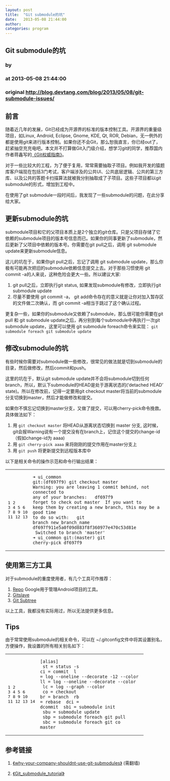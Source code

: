 ```yaml
---
layout: post
title:  "Git submodule的坑"
date:   2013-05-08 21:44:00
author: 
categories: program
---
```


## Git submodule的坑
### by 
### at 2013-05-08 21:44:00
### original <http://blog.devtang.com/blog/2013/05/08/git-submodule-issues/>

<h2>前言</h2>

<p>随着近几年的发展，Git已经成为开源界的标准的版本控制工具。开源界的重量级项目，如Linux, Android, Eclipse, Gnome, KDE, Qt, ROR, Debian，无一例外的都是使用git来进行版本控制。如果你还不会Git，那么恕我直言，你已经out了，赶紧抽空充充电吧。本文并不打算做Git入门级介绍，想学习git的同学，推荐国内作者蒋鑫写的<a href="http://book.douban.com/subject/6526452/">《Git权威指南》</a>。</p>

<p>对于一些比较大的工程，为了便于复用，常常需要抽取子项目。例如我开发的猿题库客户端现在包括3门考试，客户端涉及的公共UI、公共底层逻辑、公共的第三方库、以及公共的答题卡扫描算法就被我分别抽取成了子项目。这些子项目都以git submodule的形式，增加到工程中。</p>

<p>在使用了git submodule一段时间后，我发现了一些submodule的问题，在此分享给大家。</p>




<h2>更新submodule的坑</h2>

<p>submodule项目和它的父项目本质上是2个独立的git仓库。只是父项目存储了它依赖的submodule项目的版本号信息而已。如果你的同事更新了submodule，然后更新了父项目中依赖的版本号。你需要在git pull之后，调用 git submodule update来更新submodule信息。</p>

<p>这儿的坑在于，如果你git pull之后，忘记了调用 git submodule update，那么你极有可能再次把旧的submodule依赖信息提交上去。对于那些习惯使用 git commit -a的人来说，这种危险会更大一些。所以建议大家:</p>

<ol>
<li>git pull之后，立即执行git status, 如果发现submodule有修改，立即执行git submodule update</li>
<li>尽量不要使用 git commit -a， git add命令存在的意义就是让你对加入暂存区的文件做二次确认，而 git commit -a相当于跳过了这个确认过程。</li>
</ol>


<p>更复杂一些，如果你的submodule又依赖了submodule，那么很可能你需要在git pull 和 git submodule update之后，再分别到每个submodule中再执行一次git submodule update，这里可以使用 git submodule foreach命令来实现： <code>git submodule foreach git submodule update</code></p>

<h2>修改submodule的坑</h2>

<p>有些时候你需要对submodule做一些修改，很常见的做法就是切到submodule的目录，然后做修改，然后commit和push。</p>

<p>这里的坑在于，默认git submodule update并不会将submodule切到任何branch，所以，默认下submodule的HEAD是处于游离状态的(‘detached HEAD’ state)。所以在修改前，记得一定要用git checkout master将当前的submodule分支切换到master，然后才能做修改和提交。</p>

<p>如果你不慎忘记切换到master分支，又做了提交，可以用cherry-pick命令挽救。具体做法如下：</p>

<ol>
<li>用 <code>git checkout master</code> 将HEAD从游离状态切换到 master 分支, 这时候，git会报Warning说有一个提交没有在branch上，记住这个提交的change-id（假如change-id为 aaaa)</li>
<li>用 <code>git cherry-pick aaaa</code> 来将刚刚的提交作用在master分支上</li>
<li>用 <code>git push</code> 将更新提交到远程版本库中</li>
</ol>


<p>以下是相关命令的操作示范和命令行输出结果：</p>

<span></span><div><table><tr><td><pre><span>1</span>
<span>2</span>
<span>3</span>
<span>4</span>
<span>5</span>
<span>6</span>
<span>7</span>
<span>8</span>
<span>9</span>
<span>10</span>
<span>11</span>
<span>12</span>
<span>13</span>
</pre></td><td><pre><code><span>➜ ui_common git:<span>(</span>df697f9<span>)</span> git checkout master
</span><span>Warning: you are leaving 1 commit behind, not connected to
</span><span>any of your branches:
</span><span>
</span><span>  df697f9 forget to check out master
</span><span>
</span><span>If you want to keep them by creating a new branch, this may be a good <span>time</span>
</span><span>to <span>do </span>so with:
</span><span>
</span><span> git branch new_branch_name df697f911e5a0f09d883f8f360977e470c53d81e
</span><span>
</span><span>Switched to branch <span>&#39;master&#39;</span>
</span><span>➜ ui_common git:<span>(</span>master<span>)</span> git cherry-pick df697f9
</span></code></pre></td></tr></table></div>


<h2>使用第三方工具</h2>

<p>对于submodule的重度使用者，有几个工具可作推荐：</p>

<ol>
<li><a href="http://source.android.com/source/version-control.html">Repo</a>  Google用于管理Android项目的工具。</li>
<li><a href="http://gitslave.sourceforge.net/">Gitslave</a></li>
<li><a href="https://github.com/apenwarr/git-subtree/">Git Subtree</a></li>
</ol>


<p>以上工具，我都没有实际用过，所以无法提供更多信息。</p>

<h2>Tips</h2>

<p>由于常常使用submodule的相关命令，可以在 ~/.gitconfig文件中将其设置别名，方便操作，我设置的所有相关别名如下：</p>

<span></span><div><table><tr><td><pre><span>1</span>
<span>2</span>
<span>3</span>
<span>4</span>
<span>5</span>
<span>6</span>
<span>7</span>
<span>8</span>
<span>9</span>
<span>10</span>
<span>11</span>
<span>12</span>
<span>13</span>
<span>14</span>
</pre></td><td><pre><code><span><span>[</span><span>alias</span><span>]</span>
</span><span>  <span>st</span> <span>=</span> status -s
</span><span>  <span>ci</span> <span>=</span> commit
</span><span>  <span>l</span> <span>=</span> log --oneline --decorate -12 --color
</span><span>  <span>ll</span> <span>=</span> log --oneline --decorate --color
</span><span>  <span>lc</span> <span>=</span> log --graph --color
</span><span>  <span>co</span> <span>=</span> checkout
</span><span>  <span>br</span> <span>=</span> branch
</span><span>  <span>rb</span> <span>=</span> rebase
</span><span>  <span>dci</span> <span>=</span> dcommit
</span><span>  <span>sbi</span> <span>=</span> submodule init
</span><span>  <span>sbu</span> <span>=</span> submodule update
</span><span>  <span>sbp</span> <span>=</span> submodule foreach git pull
</span><span>  <span>sbc</span> <span>=</span> submodule foreach git co master
</span></code></pre></td></tr></table></div>


<h2>参考链接</h2>

<ol>
<li><p><a href="http://codingkilledthecat.wordpress.com/2012/04/28/why-your-company-shouldnt-use-git-submodules/">《why-your-company-shouldnt-use-git-submodules》</a> (需翻墙)</p></li>
<li><p><a href="http://fiji.sc/Git_submodule_tutorial">《Git_submodule_tutorial》</a></p></li>
</ol>